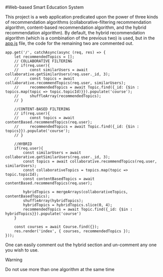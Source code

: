 #Web-based Smart Education System

This project is a web application predicated upon the power of three kinds of recommendation algorithms (collaborative-filtering recommendation algorithm, content-based recommendation algorithm, and the hybrid recommendation algorithm). By default, the hybrid recommendation algorithm (which is a combination of the previous two) is used, but in the [app.js](/app.js) file, the code for the remaining two are commented out.

```
app.get('/', catchAsync(async (req, res) => {
    let recommendedTopics = [];
    // COLLABORATIVE FILTERING
    // if(req.user){
    //     const similarUsers = await collaborative.getSimilarUsers(req.user._id, 3);
    //     const topics = await collaborative.recommendTopics(req.user, similarUsers);
    //     recommendedTopics = await Topic.find({_id: {$in : topics.map(topic => topic.topicId)}}).populate('course');
    //     shuffleArray(recommendedTopics);
    // }

    //CONTENT-BASED FILTERING
    // if(req.user){
    //     const topics = await contentBased.recommendTopics(req.user);
    //     recommendedTopics = await Topic.find({_id: {$in : topics}}).populate('course');
    // }

    //HYBRID
    if(req.user){
        const similarUsers = await collaborative.getSimilarUsers(req.user._id, 3);
        const topics = await collaborative.recommendTopics(req.user, similarUsers);
        const collaborativeTopics = topics.map(topic => topic.topicId);
        const contentBasedTopics = await contentBased.recommendTopics(req.user);

        hybridTopics = mergeArrays(collaborativeTopics, contentBasedTopics);
        shuffleArray(hybridTopics);
        hybridTopics = hybridTopics.slice(0, 4);
        recommendedTopics = await Topic.find({_id: {$in : hybridTopics}}).populate('course')
    }

    const courses = await Course.find({});
    res.render('index', { courses, recommendedTopics });
}));
```

One can easily comment out the hybrid section and un-comment any one you wish to use.

> [!WARNING]
> Do not use more than one algorithm at the same time
